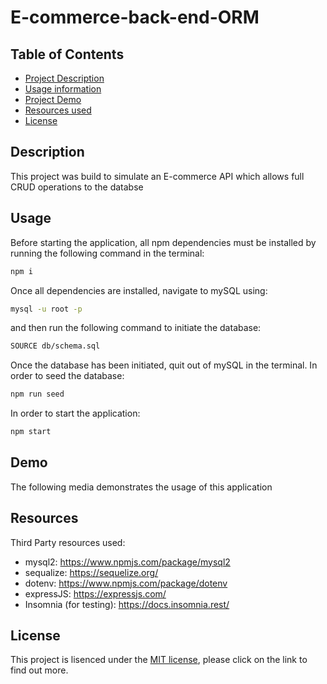 # E-commerce-back-end-ORM

## Table of Contents
- [Project Description](#description)
- [Usage information](#usage)
- [Project Demo](#demo)
- [Resources used](#resources)
- [License](#license)

## Description
This project was build to simulate an E-commerce API which allows full CRUD operations to the databse

## Usage
Before starting the application, all npm dependencies must be installed by running the following command in the terminal: 
```bash
npm i
```
Once all dependencies are installed, navigate to mySQL using:
```bash
mysql -u root -p
```
and then run the following command to initiate the database:
```bash
SOURCE db/schema.sql
```
Once the database has been initiated, quit out of mySQL in the terminal. 
In order to seed the database:
```bash
npm run seed
```
In order to start the application:
```bash
npm start
```

## Demo

The following media demonstrates the usage of this application

## Resources

Third Party resources used:
- mysql2: https://www.npmjs.com/package/mysql2
- sequalize: https://sequelize.org/
- dotenv: https://www.npmjs.com/package/dotenv
- expressJS: https://expressjs.com/
- Insomnia (for testing): https://docs.insomnia.rest/


## License
This project is lisenced under the [MIT license](https://opensource.org/licenses/MIT), please click on the link to find out more.